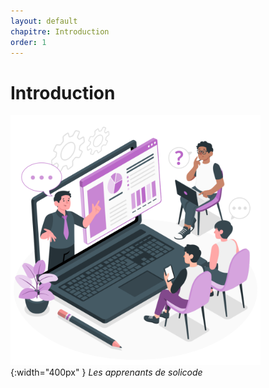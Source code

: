 ```yaml
---
layout: default
chapitre: Introduction
order: 1
---
```



# Introduction

![Introduction](./images/introduction.png){:width="400px" }
*Les apprenants de solicode*

<!-- new slide -->